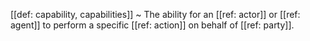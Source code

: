 [[def: capability, capabilities]]
~ The ability for an [[ref: actor]] or [[ref: agent]] to perform a specific [[ref: action]] on behalf of [[ref: party]].


